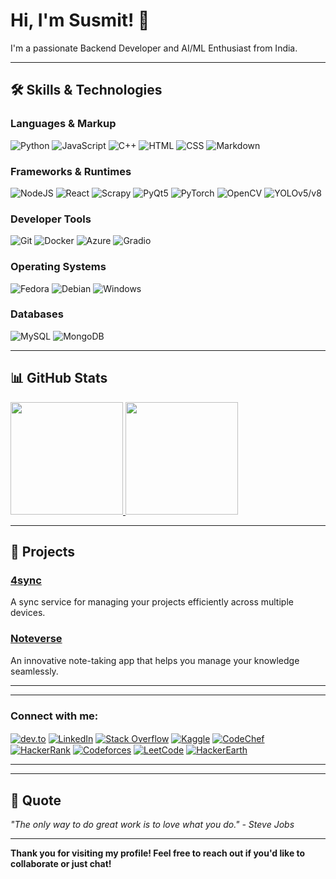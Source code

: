 # Hi, I'm Susmit! 👋

I'm a passionate Backend Developer and AI/ML Enthusiast from India.

---

## 🛠️ Skills & Technologies

### Languages & Markup
![Python](https://img.shields.io/badge/-Python-05122A?style=flat&logo=python)
![JavaScript](https://img.shields.io/badge/-JavaScript-05122A?style=flat&logo=javascript)
![C++](https://img.shields.io/badge/-C++-05122A?style=flat&logo=cplusplus)
![HTML](https://img.shields.io/badge/-HTML-05122A?style=flat&logo=html5)
![CSS](https://img.shields.io/badge/-CSS-05122A?style=flat&logo=css3)
![Markdown](https://img.shields.io/badge/-Markdown-05122A?style=flat&logo=markdown)

### Frameworks & Runtimes
![NodeJS](https://img.shields.io/badge/-Node.js-05122A?style=flat&logo=node.js)
![React](https://img.shields.io/badge/-React-05122A?style=flat&logo=react)
![Scrapy](https://img.shields.io/badge/-Scrapy-05122A?style=flat&logo=scrapy)
![PyQt5](https://img.shields.io/badge/-PyQt5-05122A?style=flat&logo=qt)
![PyTorch](https://img.shields.io/badge/-PyTorch-05122A?style=flat&logo=pytorch)
![OpenCV](https://img.shields.io/badge/-OpenCV-05122A?style=flat&logo=opencv)
![YOLOv5/v8](https://img.shields.io/badge/-YOLOv5/v8-05122A?style=flat&logo=yolo)

### Developer Tools
![Git](https://img.shields.io/badge/-Git-05122A?style=flat&logo=git)
![Docker](https://img.shields.io/badge/-Docker-05122A?style=flat&logo=docker)
![Azure](https://img.shields.io/badge/-Azure-05122A?style=flat&logo=microsoft-azure)
![Gradio](https://img.shields.io/badge/-Gradio-05122A?style=flat&logo=gradio)

### Operating Systems
![Fedora](https://img.shields.io/badge/-Fedora-05122A?style=flat&logo=fedora)
![Debian](https://img.shields.io/badge/-Debian-05122A?style=flat&logo=debian)
![Windows](https://img.shields.io/badge/-Windows-05122A?style=flat&logo=windows)

### Databases
![MySQL](https://img.shields.io/badge/-MySQL-05122A?style=flat&logo=mysql)
![MongoDB](https://img.shields.io/badge/-MongoDB-05122A?style=flat&logo=mongodb)

---

## 📊 GitHub Stats

<a href="https://github-readme-stats.vercel.app/api?username=elfhelm07&show_icons=true&theme=dark&include_all_commits=true&count_private=true&cache_seconds=1800&token=API_token">
  <img height="180em" src="https://github-readme-stats.vercel.app/api?username=elfhelm07&show_icons=true&theme=dark&include_all_commits=true&count_private=true"/>
</a>
<a href="https://github-readme-stats.vercel.app/api/top-langs/?username=elfhelm07&layout=compact&theme=dark">
  <img height="180em" src="https://github-readme-stats.vercel.app/api/top-langs/?username=elfhelm07&layout=compact&theme=dark"/>
</a>

---

## 🌟 Projects

### [4sync](https://github.com/elfhelm07/4sync)
A sync service for managing your projects efficiently across multiple devices.

### [Noteverse](https://github.com/elfhelm07/Noteverse)
An innovative note-taking app that helps you manage your knowledge seamlessly.

---
<!--
## 📝 Blog & Writing

- [My Dev Blog](https://yourbloglink.com): Writing about AI/ML, Backend Development, and more!
-->
---

<h3 align="left">Connect with me:</h3>
<p align="left">
<a href="https://dev.to/a" target="blank"><img align="center" src="https://img.shields.io/badge/-Dev.to-000000?style=flat-square&logo=dev.to&logoColor=white" alt="dev.to" /></a>
<a href="https://www.linkedin.com/in/susmit-kulkarni-5a626124b/" target="blank"><img align="center" src="https://img.shields.io/badge/-LinkedIn-0077B5?style=flat-square&logo=Linkedin&logoColor=white" alt="LinkedIn" /></a>
<a href="https://stackoverflow.com/users/20410464/elfhelm" target="blank"><img align="center" src="https://img.shields.io/badge/-Stack%20Overflow-FE7A16?style=flat-square&logo=stack-overflow&logoColor=white" alt="Stack Overflow" /></a>
<a href="https://kaggle.com/a" target="blank"><img align="center" src="https://img.shields.io/badge/-Kaggle-20BEFF?style=flat-square&logo=Kaggle&logoColor=white" alt="Kaggle" /></a>
<a href="https://www.codechef.com/users/elfhelm" target="blank"><img align="center" src="https://img.shields.io/badge/-CodeChef-5B4638?style=flat-square&logo=codechef&logoColor=white" alt="CodeChef" /></a>
<a href="https://www.hackerrank.com/profile/HR325" target="blank"><img align="center" src="https://img.shields.io/badge/-HackerRank-2EC866?style=flat-square&logo=HackerRank&logoColor=white" alt="HackerRank" /></a>
<a href="https://codeforces.com/profile/a" target="blank"><img align="center" src="https://img.shields.io/badge/-Codeforces-1F8ACB?style=flat-square&logo=codeforces&logoColor=white" alt="Codeforces" /></a>
<a href="https://leetcode.com/u/elfhelm/" target="blank"><img align="center" src="https://img.shields.io/badge/-LeetCode-FFA116?style=flat-square&logo=leetcode&logoColor=white" alt="LeetCode" /></a>
<a href="https://www.hackerearth.com/a" target="blank"><img align="center" src="https://img.shields.io/badge/-HackerEarth-323754?style=flat-square&logo=hackerearth&logoColor=white" alt="HackerEarth" /></a>
</p>


---
<!--
## 🏆 Achievements

[![Codechef](https://img.shields.io/badge/Codechef-%230A0A0A.svg?style=for-the-badge&logo=codechef&logoColor=white)](https://www.codechef.com/users/elfhelm)
[![HackerEarth](https://img.shields.io/badge/HackerEarth-%232C3454.svg?style=for-the-badge&logo=hackerearth)](https://www.hackerearth.com/@yourusername)
[![LeetCode](https://img.shields.io/badge/LeetCode-%23FFA116.svg?style=for-the-badge&logo=leetcode&logoColor=white)](https://leetcode.com/u/elfhelm/)
-->
---

## 💬 Quote

*"The only way to do great work is to love what you do." - Steve Jobs*
<!--## 💬 Quote

![Quote](https://zenquotes.io/api/random/3d.png)-->


---

**Thank you for visiting my profile! Feel free to reach out if you'd like to collaborate or just chat!**

